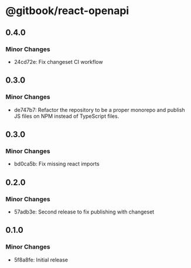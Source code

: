 # @gitbook/react-openapi

## 0.4.0

### Minor Changes

-   24cd72e: Fix changeset CI workflow

## 0.3.0

### Minor Changes

-   de747b7: Refactor the repository to be a proper monorepo and publish JS files on NPM instead of TypeScript files.

## 0.3.0

### Minor Changes

-   bd0ca5b: Fix missing react imports

## 0.2.0

### Minor Changes

-   57adb3e: Second release to fix publishing with changeset

## 0.1.0

### Minor Changes

-   5f8a8fe: Initial release
